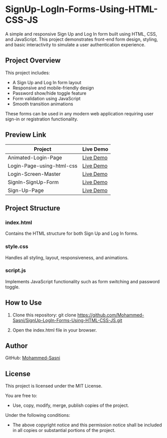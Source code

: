 # SignUp-LogIn-Forms-Using-HTML-CSS-JS

A simple and responsive Sign Up and Log In form built using HTML, CSS, and JavaScript. This project demonstrates front-end form design, styling, and basic interactivity to simulate a user authentication experience.

## Project Overview

This project includes:

- A Sign Up and Log In form layout
- Responsive and mobile-friendly design
- Password show/hide toggle feature
- Form validation using JavaScript
- Smooth transition animations

These forms can be used in any modern web application requiring user sign-in or registration functionality.

## Preview Link

|             Project                |                  Live Demo                                           |
|------------------------------------|----------------------------------------------------------------------|
| Animated-Login-Page                | [Live Demo](https://animated-login-page-mohammed-sasni.netlify.app/) |
| Login-Page-using-html-css          | [Live Demo](https://login-page-using-html-css.netlify.app/)          |
| Login-Screen-Master                | [Live Demo](https://login-screen-master.netlify.app/)                |
| SignIn-SignUp-Form                 | [Live Demo](https://signin-signup-form-mohammed-sasni.netlify.app/)  |
| Sign-Up-Page                       | [Live Demo](https://sign-up-page-mohammed-sasni.netlify.app/)        |
  

## Project Structure

### index.html

Contains the HTML structure for both Sign Up and Log In forms.

### style.css

Handles all styling, layout, responsiveness, and animations.

### script.js

Implements JavaScript functionality such as form switching and password toggle.

## How to Use

1. Clone this repository:
   git clone https://github.com/Mohammed-Sasni/SignUp-LogIn-Forms-Using-HTML-CSS-JS.git

2. Open the index.html file in your browser.

## Author

GitHub: [Mohammed-Sasni](https://github.com/Mohammed-Sasni)

## License

This project is licensed under the MIT License.

You are free to:

- Use, copy, modify, merge, publish copies of the project.

Under the following conditions:

- The above copyright notice and this permission notice shall be included in all copies or substantial portions of the project.


